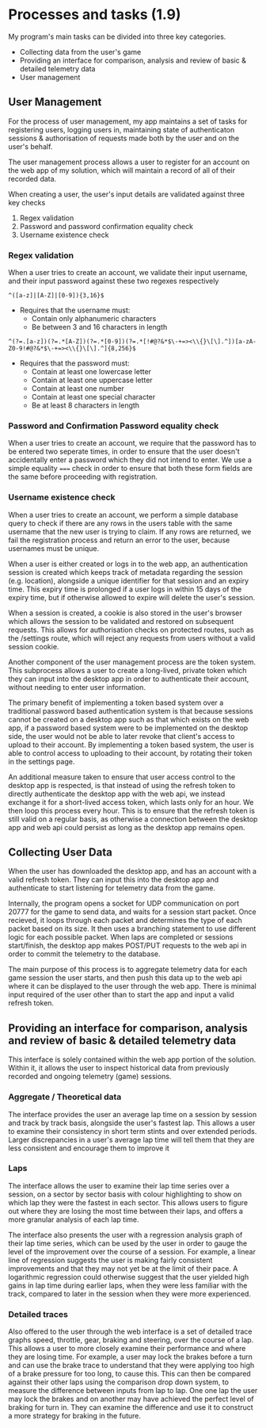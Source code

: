 # Processes and tasks (1.9)

My program's main tasks can be divided into three key categories.

- Collecting data from the user's game
- Providing an interface for comparison, analysis and review of basic & detailed telemetry data
- User management

## User Management

For the process of user management, my app maintains a set of tasks for registering users, logging users in, maintaining state of authenticaton sessions & authorisation of requests made both by the user and on the user's behalf.

The user management process allows a user to register for an account on the web app of my solution, which will maintain a record of all of their recorded data.

When creating a user, the user's input details are validated against three key checks

1. Regex validation
2. Password and password confirmation equality check
3. Username existence check

### Regex validation

When a user tries to create an account, we validate their input username, and their input password against these two regexes respectively

`^([a-z]|[A-Z]|[0-9]){3,16}$`

- Requires that the username must:
    - Contain only alphanumeric characters
    - Be between 3 and 16 characters in length

`^(?=.[a-z])(?=.*[A-Z])(?=.*[0-9])(?=.*[!#@?&*$\-+=><\\{}\[\].^])[a-zA-Z0-9!#@?&*$\-+=><\\{}\[\].^]{8,256}$`

- Requires that the password must:
    - Contain at least one lowercase letter
    - Contain at least one uppercase letter
    - Contain at least one number
    - Contain at least one special character
    - Be at least 8 characters in length

### Password and Confirmation Password equality check

When a user tries to create an account, we require that the password has to be entered two seperate times, in order to ensure that the user doesn't accidentally enter a password which they did not intend to enter. We use a simple equality `===` check in order to ensure that both these form fields are the same before proceeding with registration.

### Username existence check

When a user tries to create an account, we perform a simple database query to check if there are any rows in the users table with the same username that the new user is trying to claim. If any rows are returned, we fail the registration process and return an error to the user, because usernames must be unique.

When a user is either created or logs in to the web app, an authentication session is created which keeps track of metadata regarding the session (e.g. location), alongside a unique identifier for that session and an expiry time. This expiry time is prolonged if a user logs in within 15 days of the expiry time, but if otherwise allowed to expire will delete the user's session.

When a session is created, a cookie is also stored in the user's browser which allows the session to be validated and restored on subsequent requests. This allows for authorisation checks on protected routes, such as the /settings route, which will reject any requests from users without a valid session cookie.

Another component of the user management process are the token system. This subprocess allows a user to create a long-lived, private token which they can input into the desktop app in order to authenticate their account, without needing to enter user information.

The primary benefit of implementing a token based system over a traditional password based authentication system is that because sessions cannot be created on a desktop app such as that which exists on the web app, if a password based system were to be implemented on the desktop side, the user would not be able to later revoke that client's access to upload to their account. By implementing a token based system, the user is able to control access to uploading to their account, by rotating their token in the settings page.

An additional measure taken to ensure that user access control to the desktop app is respected, is that instead of using the refresh token to directly authenticate the desktop app with the web api, we instead exchange it for a short-lived access token, which lasts only for an hour. We then loop this process every hour. This is to ensure that the refresh token is still valid on a regular basis, as otherwise a connection between the desktop app and web api could persist as long as the desktop app remains open.

## Collecting User Data

When the user has downloaded the desktop app, and has an account with a valid refresh token. They can input this into the desktop app and authenticate to start listening for telemetry data from the game.

Internally, the program opens a socket for UDP communication on port 20777 for the game to send data, and waits for a session start packet. Once recieved, it loops through each packet and determines the type of each packet based on its size. It then uses a branching statement to use different logic for each possible packet. When laps are completed or sessions start/finish, the desktop app makes POST/PUT requests to the web api in order to commit the telemetry to the database.

The main purpose of this process is to aggregate telemetry data for each game session the user starts, and then push this data up to the web api where it can be displayed to the user through the web app. There is minimal input required of the user other than to start the app and input a valid refresh token.

## Providing an interface for comparison, analysis and review of basic & detailed telemetry data

This interface is solely contained within the web app portion of the solution. Within it, it allows the user to inspect historical data from previously recorded and ongoing telemetry (game) sessions.

### Aggregate / Theoretical data

The interface provides the user an average lap time on a session by session and track by track basis, alongside the user's fastest lap. This allows a user to examine their consistency in short term stints and over extended periods. Larger discrepancies in a user's average lap time will tell them that they are less consistent and encourage them to improve it

### Laps

The interface allows the user to examine their lap time series over a session, on a sector by sector basis with colour highlighting to show on which lap they were the fastest in each sector. This allows users to figure out where they are losing the most time between their laps, and offers a more granular analysis of each lap time.

The interface also presents the user with a regression analysis graph of their lap time series, which can be used by the user in order to gauge the level of the improvement over the course of a session. For example, a linear line of regression suggests the user is making fairly consistent improvements and that they may not yet be at the limit of their pace. A logarithmic regression could otherwise suggest that the user yielded high gains in lap time during earlier laps, when they were less familiar with the track, compared to later in the session when they were more experienced.

### Detailed traces

Also offered to the user through the web interface is a set of detailed trace graphs speed, throttle, gear, braking and steering, over the course of a lap. This allows a user to more closely examine their performance and where they are losing time. For example, a user may lock the brakes before a turn and can use the brake trace to understand that they were applying too high of a brake pressure for too long, to cause this. This can then be compared against their other laps using the comparison drop down system, to measure the difference between inputs from lap to lap. One one lap the user may lock the brakes and on another may have achieved the perfect level of braking for turn in. They can examine the difference and use it to construct a more strategy for braking in the future.
